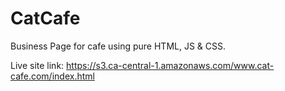 # CatCafe
Business Page for cafe using pure HTML, JS &amp; CSS.

Live site link: https://s3.ca-central-1.amazonaws.com/www.cat-cafe.com/index.html

